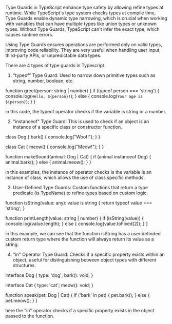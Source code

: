 Type Guards in TypeScript enhance type safety by allowing refine types at runtime. While TypeScript's type system checks types at compile time, Type Guards enable dynamic type narrowing, which is crucial when working with variables that can have multiple types like union types or unknown types. Without Type Guards, TypeScript can't infer the exact type, which causes runtime errors.

Using Type Guards ensures operations are performed only on valid types, improving code reliability. They are very useful when handling user input, third-party APIs, or unpredictable data types.

There are 4 types of type guards in Typescript.

1. "typeof" Type Guard: Used to narrow down primitive types such as string, number, boolean, etc.

function greet(person: string | number) {
if (typeof person === 'string') {
console.log(`Hello, ${person}!`);
} else {
console.log(`Your age is ${person}`);
}
}

in this code, the typeof operator checks if the variable is string or a number.

2. "instanceof" Type Guard: This is used to check if an object is an instance of a specific class or constructor function.

class Dog {
bark() {
console.log("Woof!");
}
}

class Cat {
meow() {
console.log("Meow!");
}
}

function makeSound(animal: Dog | Cat) {
if (animal instanceof Dog) {
animal.bark();
} else {
animal.meow();
}
}

in this examples, the instance of operator checks is the variable is an instance of class, which allows the use of class specific methods.

3. User-Defined Type Guards: Custom functions that return a type predicate (is TypeName) to refine types based on custom logic.

function isString(value: any): value is string {
return typeof value === 'string';
}

function printLength(value: string | number) {
if (isString(value)) {
console.log(value.length);
} else {
console.log(value.toFixed(2));
}
}

in this example, we can see that the function isString has a user definded custom return type where the function will always return its value as a string.

4. "in" Operator Type Guard: Checks if a specific property exists within an object, useful for distinguishing between object types with different structures.

interface Dog {
type: 'dog';
bark(): void;
}

interface Cat {
type: 'cat';
meow(): void;
}

function speak(pet: Dog | Cat) {
if ('bark' in pet) {
pet.bark();
} else {
pet.meow();
}
}

here the "in" operator checks if a specific property exists in the object passed to the function.
